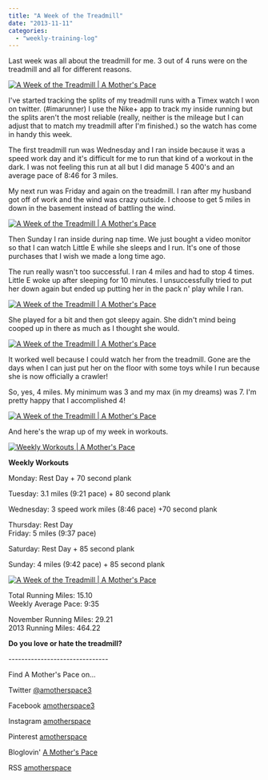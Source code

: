 ```yaml
---
title: "A Week of the Treadmill"
date: "2013-11-11"
categories: 
  - "weekly-training-log"
---
```


Last week was all about the treadmill for me. 3 out of 4 runs were on the treadmill and all for different reasons.  
  

[![A Week of the Treadmill | A Mother's Pace](images/IMAG3178.jpg "A Week of the Treadmill | A Mother's Pace")](http://amotherspace.net/wp-content/uploads/2013/11/IMAG31781.jpg)

  
I've started tracking the splits of my treadmill runs with a Timex watch I won on twitter. (#imarunner) I use the Nike+ app to track my inside running but the splits aren't the most reliable (really, neither is the mileage but I can adjust that to match my treadmill after I'm finished.) so the watch has come in handy this week.  
  
The first treadmill run was Wednesday and I ran inside because it was a speed work day and it's difficult for me to run that kind of a workout in the dark. I was not feeling this run at all but I did manage 5 400's and an average pace of 8:46 for 3 miles.   
  
My next run was Friday and again on the treadmill. I ran after my husband got off of work and the wind was crazy outside. I choose to get 5 miles in down in the basement instead of battling the wind.  
  

[![A Week of the Treadmill | A Mother's Pace](images/IMAG3211.jpg "A Week of the Treadmill | A Mother's Pace")](http://amotherspace.net/wp-content/uploads/2013/11/IMAG32111.jpg)

  
Then Sunday I ran inside during nap time. We just bought a video monitor so that I can watch Little E while she sleeps and I run. It's one of those purchases that I wish we made a long time ago.  
  
The run really wasn't too successful. I ran 4 miles and had to stop 4 times. Little E woke up after sleeping for 10 minutes. I unsuccessfully tried to put her down again but ended up putting her in the pack n' play while I ran.  
  

[![A Week of the Treadmill | A Mother's Pace](images/IMAG3214.jpg "A Week of the Treadmill | A Mother's Pace")](http://amotherspace.net/wp-content/uploads/2013/11/IMAG32141.jpg)

  
She played for a bit and then got sleepy again. She didn't mind being cooped up in there as much as I thought she would.   
  

[![A Week of the Treadmill | A Mother's Pace](images/IMAG3220.jpg "A Week of the Treadmill | A Mother's Pace")](http://amotherspace.net/wp-content/uploads/2013/11/IMAG32201.jpg)

  
It worked well because I could watch her from the treadmill. Gone are the days when I can just put her on the floor with some toys while I run because she is now officially a crawler!  
  
So, yes, 4 miles. My minimum was 3 and my max (in my dreams) was 7. I'm pretty happy that I accomplished 4!  
  

[![A Week of the Treadmill | A Mother's Pace](images/IMAG3219.jpg "A Week of the Treadmill | A Mother's Pace")](http://amotherspace.net/wp-content/uploads/2013/11/IMAG32191.jpg)

  
And here's the wrap up of my week in workouts.  
  

[![Weekly Workouts | A Mother's Pace](images/Weekly+Workouts4.jpg "Weekly Workouts | A Mother's Pace")](http://amotherspace.net/wp-content/uploads/2013/11/Weekly+Workouts5.jpg)

  
**Weekly Workouts**  
  
Monday: Rest Day + 70 second plank  
  
Tuesday: 3.1 miles (9:21 pace) + 80 second plank  
  
Wednesday: 3 speed work miles (8:46 pace) +70 second plank  
  
Thursday: Rest Day  
Friday: 5 miles (9:37 pace)   
  
Saturday: Rest Day + 85 second plank  
  
Sunday: 4 miles (9:42 pace) + 85 second plank  
  

[![A Week of the Treadmill | A Mother's Pace](images/NikeNov10.PNG "A Week of the Treadmill | A Mother's Pace")](http://3.bp.blogspot.com/-MMzccxMSuEI/UoADtiuUZNI/AAAAAAAASeA/MtT5qzNuoLE/s1600/NikeNov10.PNG)

  

  
Total Running Miles: 15.10  
Weekly Average Pace: 9:35  
  
November Running Miles: 29.21  
2013 Running Miles: 464.22  
  
  
  

**Do you love or hate the treadmill?** 

  

\-------------------------------

  

Find A Mother's Pace on...  
  
Twitter [@amotherspace3](https://twitter.com/amotherspace3)  
  
Facebook [amotherspace3](http://facebook.com/amotherspace3)  
  
Instagram [amotherspace](http://instagram.com/amotherspace)  
  
Pinterest [amotherspace](http://pinterest.com/amotherspace/)  
  
Bloglovin' [A Mother's Pace](http://www.bloglovin.com/en/blog/6680087)  
  
RSS [amotherspace](http://feeds.feedburner.com/amotherspace)
